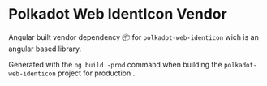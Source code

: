# Polkadot Web IdentIcon Vendor

Angular built vendor dependency 📦 for `polkadot-web-identicon` wich is an angular based library.

Generated with the `ng build -prod`  command when building the `polkadot-web-identicon` project for production .

